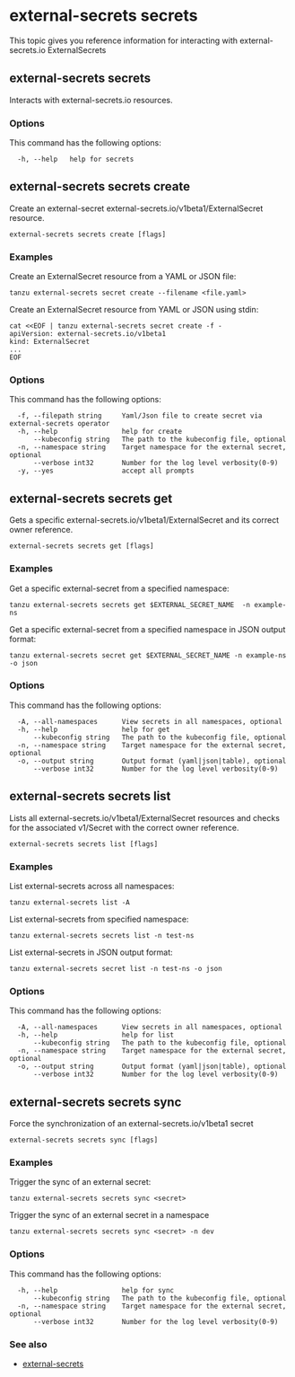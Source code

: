 # external-secrets secrets

This topic gives you reference information for interacting with external-secrets.io ExternalSecrets

## <a id="secrets"></a> external-secrets secrets

Interacts with external-secrets.io resources.

### <a id="secrets-options"></a> Options

This command has the following options:

```console
  -h, --help   help for secrets
```

## <a id="secrets-create"></a> external-secrets secrets create

Create an external-secret external-secrets.io/v1beta1/ExternalSecret resource.

```console
external-secrets secrets create [flags]
```

### <a id="secrets-create-examples"></a> Examples

Create an ExternalSecret resource from a YAML or JSON file:

```console
tanzu external-secrets secret create --filename <file.yaml>
```
<!-- angle brackets around file.yaml are required or not? -->

Create an ExternalSecret resource from YAML or JSON using stdin:

```console
cat <<EOF | tanzu external-secrets secret create -f -
apiVersion: external-secrets.io/v1beta1
kind: ExternalSecret
...
EOF
```

### <a id="secrets-create-options"></a> Options

This command has the following options:

```console
  -f, --filepath string     Yaml/Json file to create secret via external-secrets operator
  -h, --help                help for create
      --kubeconfig string   The path to the kubeconfig file, optional
  -n, --namespace string    Target namespace for the external secret, optional
      --verbose int32       Number for the log level verbosity(0-9)
  -y, --yes                 accept all prompts
```

## <a id="secrets-get"></a> external-secrets secrets get

Gets a specific external-secrets.io/v1beta1/ExternalSecret and its correct owner reference.

```console
external-secrets secrets get [flags]
```

### <a id="secrets-get-examples"></a> Examples

Get a specific external-secret from a specified namespace:

```console
tanzu external-secrets secrets get $EXTERNAL_SECRET_NAME  -n example-ns
```

Get a specific external-secret from a specified namespace in JSON output format:

```console
tanzu external-secrets secret get $EXTERNAL_SECRET_NAME -n example-ns -o json
```

### <a id="secrets-get-options"></a> Options

This command has the following options:

```console
  -A, --all-namespaces      View secrets in all namespaces, optional
  -h, --help                help for get
      --kubeconfig string   The path to the kubeconfig file, optional
  -n, --namespace string    Target namespace for the external secret, optional
  -o, --output string       Output format (yaml|json|table), optional
      --verbose int32       Number for the log level verbosity(0-9)
```

## <a id="secrets-list"></a> external-secrets secrets list

Lists all external-secrets.io/v1beta1/ExternalSecret resources and checks for the associated v1/Secret
with the correct owner reference.

```console
external-secrets secrets list [flags]
```

### <a id="secrets-list-example"></a> Examples

List external-secrets across all namespaces:

```console
tanzu external-secrets list -A
```

List external-secrets from specified namespace:

```console
tanzu external-secrets secrets list -n test-ns
```

List external-secrets in JSON output format:

```console
tanzu external-secrets secret list -n test-ns -o json
```

### <a id="secrets-list-options"></a> Options

This command has the following options:

```console
  -A, --all-namespaces      View secrets in all namespaces, optional
  -h, --help                help for list
      --kubeconfig string   The path to the kubeconfig file, optional
  -n, --namespace string    Target namespace for the external secret, optional
  -o, --output string       Output format (yaml|json|table), optional
      --verbose int32       Number for the log level verbosity(0-9)
```

## <a id="secrets-sync"></a> external-secrets secrets sync

Force the synchronization of an external-secrets.io/v1beta1 secret

```console
external-secrets secrets sync [flags]
```

### <a id="secrets-sync-examples"></a> Examples

Trigger the sync of an external secret:

```console
tanzu external-secrets secrets sync <secret>
```

Trigger the sync of an external secret in a namespace

```console
tanzu external-secrets secrets sync <secret> -n dev
```
<!-- angle brackets around <secret> are required or not? Would that be the secret name? -->

### <a id="secrets-sync-options"></a> Options

This command has the following options:

```console
  -h, --help                help for sync
      --kubeconfig string   The path to the kubeconfig file, optional
  -n, --namespace string    Target namespace for the external secret, optional
      --verbose int32       Number for the log level verbosity(0-9)
```

### <a id="see-also"></a> See also

- [external-secrets](external-secrets.md)
